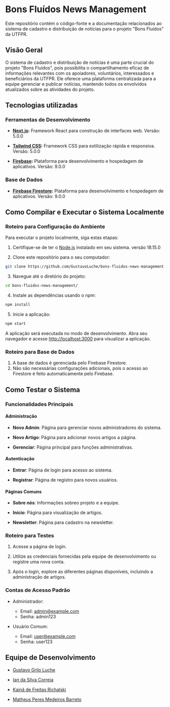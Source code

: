 # Bons Fluídos News Management

Este repositório contém o código-fonte e a documentação relacionados ao sistema de cadastro e distribuição de notícias para o projeto "Bons Fluídos" da UTFPR.

## Visão Geral

O sistema de cadastro e distribuição de notícias é uma parte crucial do projeto "Bons Fluídos", pois possibilita o compartilhamento eficaz de informações relevantes com os apoiadores, voluntários, interessados e beneficiários da UTFPR. Ele oferece uma plataforma centralizada para a equipe gerenciar e publicar notícias, mantendo todos os envolvidos atualizados sobre as atividades do projeto.

## Tecnologias utilizadas

### Ferramentas de Desenvolvimento

- **[Next.js](https://nextjs.org/):** Framework React para construção de interfaces web. Versão: 5.0.0

- **[Tailwind CSS](https://tailwindcss.com/):** Framework CSS para estilização rápida e responsiva. Versão: 5.0.0

- **[Firebase](https://firebase.google.com/):** Plataforma para desenvolvimento e hospedagem de aplicativos. Versão: 9.0.0

### Base de Dados

- **[Firebase Firestore](https://firebase.google.com/docs/firestore?hl=pt-br):** Plataforma para desenvolvimento e hospedagem de aplicativos. Versão: 9.0.0

## Como Compilar e Executar o Sistema Localmente

### Roteiro para Configuração do Ambiente

Para executar o projeto localmente, siga estas etapas:

1. Certifique-se de ter o [Node.js](https://nodejs.org/) instalado em seu sistema. versão 18.15.0

2. Clone este repositório para o seu computador:

```bash
git clone https://github.com/GustavoLuche/bons-fluidos-news-management.git
```

3. Navegue até o diretório do projeto:

```bash
cd bons-fluidos-news-management/
```

4. Instale as dependências usando o npm:

```bash
npm install
```

5. Inicie a aplicação:

```bash
npm start
```

A aplicação será executada no modo de desenvolvimento. Abra seu navegador e acesse [http://localhost:3000](http://localhost:3000) para visualizar a aplicação.

### Roteiro para Base de Dados

1. A base de dados é gerenciada pelo Firebase Firestore.
2. Não são necessárias configurações adicionais, pois o acesso ao Firestore é feito automaticamente pelo Firebase.

## Como Testar o Sistema

### Funcionalidades Principais

#### Administração

- **Novo Admin**: Página para gerenciar novos administradores do sistema.

- **Novo Artigo**: Página para adicionar novos artigos a página.

- **Gerenciar**: Página principal para funções administrativas.

#### Autenticação

- **Entrar**: Página de login para acesso ao sistema.

- **Registrar**: Página de registro para novos usuários.

#### Páginas Comuns

- **Sobre nós**: Informações sobreo projeto e a equipe.

- **Início**: Página para visualização de artigos.

- **Newsletter**: Página para cadastro na newsletter.

### Roteiro para Testes

1. Acesse a página de login.

2. Utilize as credenciais fornecidas pela equipe de desenvolvimento ou registre uma nova conta.

3. Após o login, explore as diferentes páginas disponíveis, incluindo a administração de artigos.

### Contas de Acesso Padrão

- Administrador:
    - Email: admin@example.com
    - Senha: admin123

- Usuário Comum:
    - Email: user@example.com
    - Senha: user123

## Equipe de Desenvolvimento

- [Gustavo Grilo Luche](https://github.com/GustavoLuche)

- [Ian da Silva Correia](https://github.com/ianDesc)

- [Kainã de Freitas Richalski](https://github.com/krichalski)

- [Matheus Peres Medeiros Barreto](https://github.com/matheuspmb)
